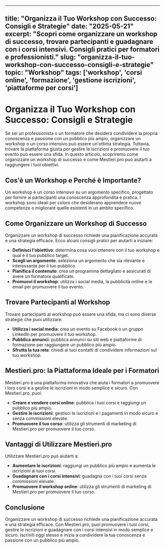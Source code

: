 
---
title: "Organizza il Tuo Workshop con Successo: Consigli e Strategie"
date: "2025-05-21"
excerpt: "Scopri come organizzare un workshop di successo, trovare partecipanti e guadagnare con i corsi intensivi. Consigli pratici per formatori e professionisti."
slug: "organizza-il-tuo-workshop-con-successo-consigli-e-strategie"
topic: "Workshop"
tags: ['workshop', 'corsi online', 'formazione', 'gestione iscrizioni', 'piattaforme per corsi']
---

# Organizza il Tuo Workshop con Successo: Consigli e Strategie

Se sei un professionista o un formatore che desidera condividere la propria conoscenza e passione con un pubblico più ampio, organizzare un workshop o un corso intensivo può essere un'ottima strategia. Tuttavia, trovare la piattaforma giusta per gestire le iscrizioni e promuovere il tuo evento può essere una sfida. In questo articolo, scopriremo come organizzare un workshop di successo e come Mestieri.pro può aiutarti a raggiungere i tuoi obiettivi.

## Cos'è un Workshop e Perché è Importante?

Un workshop è un corso intensivo su un argomento specifico, progettato per fornire ai partecipanti una conoscenza approfondita e pratica. I workshop sono ideali per coloro che desiderano apprendere nuove competenze o migliorare quelle esistenti in un ambito specifico.

## Come Organizzare un Workshop di Successo

Organizzare un workshop di successo richiede una pianificazione accurata e una strategia efficace. Ecco alcuni consigli pratici per aiutarti a iniziare:

* **Definisci l'obiettivo**: determina cosa vuoi ottenere con il tuo workshop e qual è il tuo pubblico target.
* **Scegli un argomento**: seleziona un argomento che sia rilevante e interessante per il tuo pubblico.
* **Pianifica il contenuto**: crea un programma dettagliato e assicurati di avere un formatore qualificato.
* **Promuovi il workshop**: utilizza i social media, la pubblicità online e le email per promuovere il tuo evento.

## Trovare Partecipanti al Workshop

Trovare partecipanti al workshop può essere una sfida, ma ci sono diverse strategie che puoi utilizzare:

* **Utilizza i social media**: crea un evento su Facebook o un gruppo LinkedIn per promuovere il tuo workshop.
* **Pubblica annunci**: pubblica annunci su siti web e piattaforme di formazione per raggiungere un pubblico più ampio.
* **Sfrutta la tua rete**: chiedi ai tuoi contatti di condividere informazioni sul tuo workshop.

## Mestieri.pro: la Piattaforma Ideale per i Formatori

Mestieri.pro è una piattaforma innovativa che aiuta i formatori a promuovere i loro corsi e a gestire le iscrizioni in modo semplice e sicuro. Con Mestieri.pro, puoi:

* **Creare e vendere corsi online**: pubblica i tuoi corsi e raggiungi un pubblico più ampio.
* **Gestire le iscrizioni**: gestisci le iscrizioni e i pagamenti in modo sicuro e senza commissioni elevate.
* **Promuovere il tuo corso**: utilizza gli strumenti di marketing di Mestieri.pro per promuovere il tuo corso.

## Vantaggi di Utilizzare Mestieri.pro

Utilizzare Mestieri.pro può aiutarti a:

* **Aumentare le iscrizioni**: raggiungi un pubblico più ampio e aumenta le iscrizioni ai tuoi corsi.
* **Guadagnare con i corsi intensivi**: guadagna con i tuoi corsi senza commissioni elevate.
* **Promuovere il workshop online**: utilizza gli strumenti di marketing di Mestieri.pro per promuovere il tuo corso.

## Conclusione

Organizzare un workshop di successo richiede una pianificazione accurata e una strategia efficace. Con Mestieri.pro, puoi promuovere i tuoi corsi, gestire le iscrizioni e guadagnare con i corsi intensivi in modo semplice e sicuro. Iscriviti oggi stesso e inizia a condividere la tua conoscenza e passione con un pubblico più ampio.
